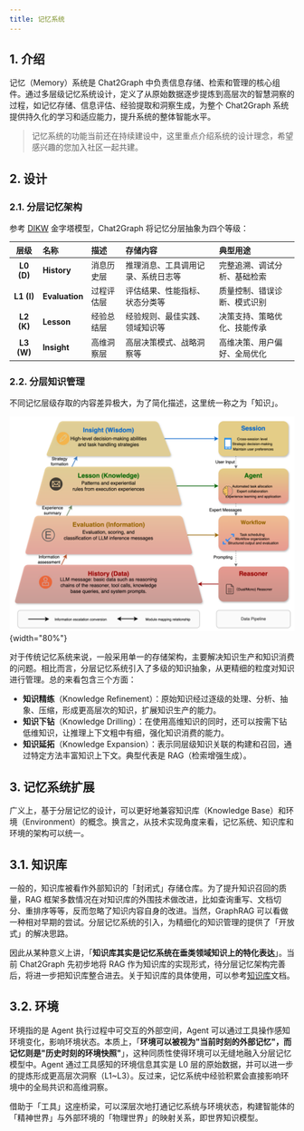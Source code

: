 ```yaml
---
title: 记忆系统
---
```


## 1. 介绍

记忆（Memory）系统是 Chat2Graph 中负责信息存储、检索和管理的核心组件。通过多层级记忆系统设计，定义了从原始数据逐步提炼到高层次的智慧洞察的过程，如记忆存储、信息评估、经验提取和洞察生成，为整个 Chat2Graph 系统提供持久化的学习和适应能力，提升系统的整体智能水平。

> 记忆系统的功能当前还在持续建设中，这里重点介绍系统的设计理念，希望感兴趣的您加入社区一起共建。



## 2. 设计

### 2.1. 分层记忆架构

参考 [DIKW](https://en.wikipedia.org/wiki/DIKW_pyramid) 金字塔模型，Chat2Graph 将记忆分层抽象为四个等级：

| 层级 | 名称 | 描述 | 存储内容 | 典型用途 |
|:----:|:-----|:-----|:---------|:---------|
| **L0 (D)** | **History** | 消息历史层 | 推理消息、工具调用记录、系统日志等 | 完整追溯、调试分析、基础检索 |
| **L1 (I)** | **Evaluation** | 过程评估层 | 评估结果、性能指标、状态分类等 | 质量控制、错误诊断、模式识别 |
| **L2 (K)** | **Lesson** | 经验总结层 | 经验规则、最佳实践、领域知识等 | 决策支持、策略优化、技能传承 |
| **L3 (W)** | **Insight** | 高维洞察层 | 高层决策模式、战略洞察等 | 高维决策、用户偏好、全局优化 |



### 2.2. 分层知识管理

不同记忆层级存取的内容差异极大，为了简化描述，这里统一称之为「知识」。

![memory-architecture](../../asset/image/memory-arch.png){width="80%"}

对于传统记忆系统来说，一般采用单一的存储架构，主要解决知识生产和知识消费的问题。相比而言，分层记忆系统引入了多级的知识抽象，从更精细的粒度对知识进行管理。总的来看包含三个方面：

* **知识精练**（Knowledge Refinement）：原始知识经过逐级的处理、分析、抽象、压缩，形成更高层次的知识，扩展知识生产的能力。
* **知识下钻**（Knowledge Drilling）：在使用高维知识的同时，还可以按需下钻低维知识，让推理上下文粗中有细，强化知识消费的能力。
* **知识延拓**（Knowledge Expansion）：表示同层级知识关联的构建和召回，通过特定方法丰富知识上下文。典型代表是 RAG（检索增强生成）。



## 3. 记忆系统扩展

广义上，基于分层记忆的设计，可以更好地兼容知识库（Knowledge Base）和环境（Environment）的概念。换言之，从技术实现角度来看，记忆系统、知识库和环境的架构可以统一。



## 3.1. 知识库

一般的，知识库被看作外部知识的「封闭式」存储仓库。为了提升知识召回的质量，RAG 框架多数情况在对知识库的外围技术做改进，比如查询重写、文档切分、重排序等等，反而忽略了知识内容自身的改进。当然，GraphRAG 可以看做一种相对早期的尝试。分层记忆系统的引入，为精细化的知识管理的提供了「开放式」的解决思路。

因此从某种意义上讲，「**知识库其实是记忆系统在垂类领域知识上的特化表达**」。当前 Chat2Graph 先初步地将 RAG 作为知识库的实现形式，待分层记忆架构完善后，将进一步把知识库整合进去。关于知识库的具体使用，可以参考[知识库](../cookbook/knowledgebase.md)文档。




## 3.2. 环境

环境指的是 Agent 执行过程中可交互的外部空间，Agent 可以通过工具操作感知环境变化，影响环境状态。本质上，「**环境可以被视为"当前时刻的外部记忆"，而记忆则是"历史时刻的环境快照"**」，这种同质性使得环境可以无缝地融入分层记忆模型中。Agent 通过工具感知的环境信息其实是 L0 层的原始数据，并可以进一步的提炼形成更高层次洞察（L1~L3）。反过来，记忆系统中经验积累会直接影响环境中的全局共识和高维洞察。

借助于「工具」这座桥梁，可以深层次地打通记忆系统与环境状态，构建智能体的「精神世界」与外部环境的「物理世界」的映射关系，即世界知识模型。


